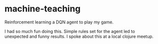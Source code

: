 # machine-teaching

Reinforcement learning a DQN agent to play my game.

I had so much fun doing this. Simple rules set for the agent led to unexpected and funny results. I spoke about this at a local clojure meetup.
